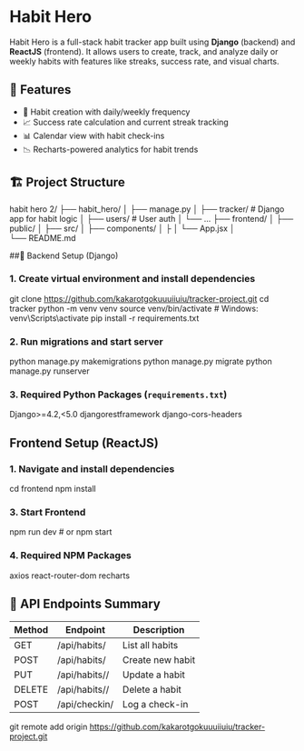 # Habit Hero

Habit Hero is a full-stack habit tracker app built using **Django** (backend) and **ReactJS** (frontend). It allows users to create, track, and analyze daily or weekly habits with features like streaks, success rate, and visual charts.


## 🚀 Features

* 📅 Habit creation with daily/weekly frequency
* 📈 Success rate calculation and current streak tracking
* 📊 Calendar view with habit check-ins
* 📉 Recharts-powered analytics for habit trends


## 🏗 Project Structure

habit hero 2/
├── habit_hero/
│   ├── manage.py
│   ├── tracker/          # Django app for habit logic
│   ├── users/            # User auth
│   └── ...
├── frontend/
│   ├── public/
│   ├── src/
│      ├── components/
│      ├
│      └── App.jsx
│   
└── README.md


##🧪 Backend Setup (Django)

### 1. Create virtual environment and install dependencies

git clone https://github.com/kakarotgokuuuiiuiu/tracker-project.git
cd tracker
python -m venv venv
source venv/bin/activate  # Windows: venv\Scripts\activate
pip install -r requirements.txt


### 2. Run migrations and start server


python manage.py makemigrations
python manage.py migrate
python manage.py runserver

### 3. Required Python Packages (`requirements.txt`)
Django>=4.2,<5.0
djangorestframework
django-cors-headers


##  Frontend Setup (ReactJS)

### 1. Navigate and install dependencies

cd frontend
npm install

### 3. Start Frontend

npm run dev  # or npm start


### 4. Required NPM Packages

axios
react-router-dom
recharts

## 🔗 API Endpoints Summary

| Method | Endpoint              | Description      |
| ------ | --------------------- | ---------------- |
| GET    | /api/habits/          | List all habits  |
| POST   | /api/habits/          | Create new habit |
| PUT    | /api/habits/<id>/     | Update a habit   |
| DELETE | /api/habits/<id>/     | Delete a habit   |
| POST   | /api/checkin/         | Log a check-in   

git remote add origin https://github.com/kakarotgokuuuiiuiu/tracker-project.git

